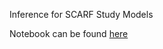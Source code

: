 Inference for SCARF Study Models

Notebook can be found [here](https://colab.research.google.com/drive/1YjbnqRCKdaTnEg3xdKyo2bzSRpMNoQ8I?usp=sharing)
